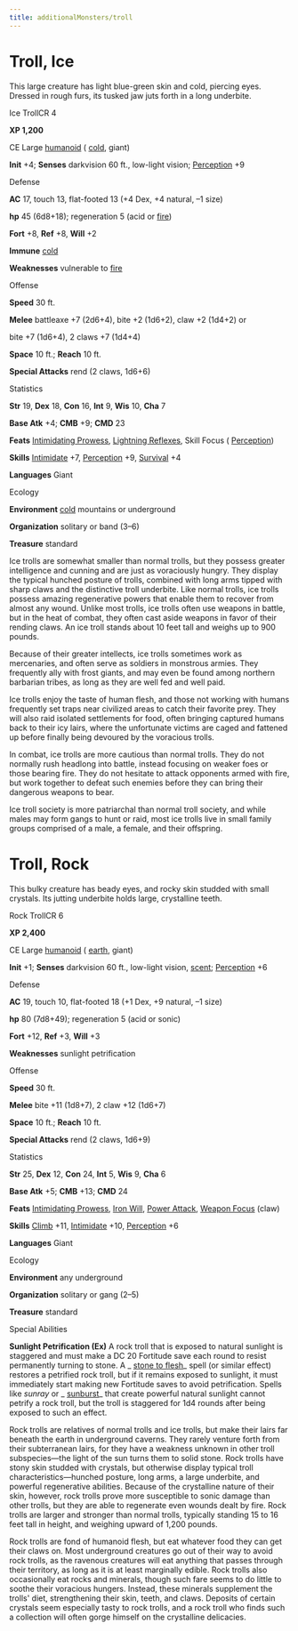```yaml
---
title: additionalMonsters/troll
---
```

# Troll, Ice

This large creature has light blue-green skin and cold, piercing eyes. Dressed in rough furs, its tusked jaw juts forth in a long underbite.

Ice TrollCR 4

**XP 1,200**

CE Large [humanoid](monsters/creatureTypes#_humanoid) ( [cold](monsters/creatureTypes#_cold-subtype), giant)

**Init** +4; **Senses** darkvision 60 ft., low-light vision; [Perception](additionalMonsters/../skills/perception#_perception) +9

Defense

**AC** 17, touch 13, flat-footed 13 (+4 Dex, +4 natural, –1 size)

**hp** 45 (6d8+18); regeneration 5 (acid or [fire](monsters/creatureTypes#_fire-subtype))

**Fort** +8, **Ref** +8, **Will** +2

**Immune** [cold](monsters/creatureTypes#_cold-subtype)

**Weaknesses** vulnerable to [fire](monsters/creatureTypes#_fire-subtype)

Offense

**Speed** 30 ft.

**Melee** battleaxe +7 (2d6+4), bite +2 (1d6+2), claw +2 (1d4+2) or

bite +7 (1d6+4), 2 claws +7 (1d4+4)

**Space** 10 ft.; **Reach** 10 ft.

**Special Attacks** rend (2 claws, 1d6+6)

Statistics

**Str** 19, **Dex** 18, **Con** 16, **Int** 9, **Wis** 10, **Cha** 7

**Base Atk** +4; **CMB** +9; **CMD** 23

**Feats** [Intimidating Prowess](additionalMonsters/../feats#_intimidating-prowess), [Lightning Reflexes](additionalMonsters/../feats#_lightning-reflexes), Skill Focus ( [Perception](additionalMonsters/../skills/perception#_perception))

**Skills** [Intimidate](additionalMonsters/../skills/intimidate#_intimidate) +7, [Perception](additionalMonsters/../skills/perception#_perception) +9, [Survival](additionalMonsters/../skills/survival#_survival) +4

**Languages** Giant

Ecology

**Environment** [cold](monsters/creatureTypes#_cold-subtype) mountains or underground

**Organization** solitary or band (3–6)

**Treasure** standard

Ice trolls are somewhat smaller than normal trolls, but they possess greater intelligence and cunning and are just as voraciously hungry. They display the typical hunched posture of trolls, combined with long arms tipped with sharp claws and the distinctive troll underbite. Like normal trolls, ice trolls possess amazing regenerative powers that enable them to recover from almost any wound. Unlike most trolls, ice trolls often use weapons in battle, but in the heat of combat, they often cast aside weapons in favor of their rending claws. An ice troll stands about 10 feet tall and weighs up to 900 pounds.

Because of their greater intellects, ice trolls sometimes work as mercenaries, and often serve as soldiers in monstrous armies. They frequently ally with frost giants, and may even be found among northern barbarian tribes, as long as they are well fed and well paid.

Ice trolls enjoy the taste of human flesh, and those not working with humans frequently set traps near civilized areas to catch their favorite prey. They will also raid isolated settlements for food, often bringing captured humans back to their icy lairs, where the unfortunate victims are caged and fattened up before finally being devoured by the voracious trolls.

In combat, ice trolls are more cautious than normal trolls. They do not normally rush headlong into battle, instead focusing on weaker foes or those bearing fire. They do not hesitate to attack opponents armed with fire, but work together to defeat such enemies before they can bring their dangerous weapons to bear.

Ice troll society is more patriarchal than normal troll society, and while males may form gangs to hunt or raid, most ice trolls live in small family groups comprised of a male, a female, and their offspring.

# Troll, Rock

This bulky creature has beady eyes, and rocky skin studded with small crystals. Its jutting underbite holds large, crystalline teeth.

Rock TrollCR 6

**XP 2,400**

CE Large [humanoid](monsters/creatureTypes#_humanoid) ( [earth](monsters/creatureTypes#_earth-subtype), giant)

**Init** +1; **Senses** darkvision 60 ft., low-light vision, [scent](monsters/universalMonsterRules#_scent); [Perception](additionalMonsters/../skills/perception#_perception) +6

Defense

**AC** 19, touch 10, flat-footed 18 (+1 Dex, +9 natural, –1 size)

**hp** 80 (7d8+49); regeneration 5 (acid or sonic)

**Fort** +12, **Ref** +3, **Will** +3

**Weaknesses** sunlight petrification

Offense

**Speed** 30 ft.

**Melee** bite +11 (1d8+7), 2 claw +12 (1d6+7)

**Space** 10 ft.; **Reach** 10 ft.

**Special Attacks** rend (2 claws, 1d6+9)

Statistics

**Str** 25, **Dex** 12, **Con** 24, **Int** 5, **Wis** 9, **Cha** 6

**Base Atk** +5; **CMB** +13; **CMD** 24

**Feats** [Intimidating Prowess](additionalMonsters/../feats#_intimidating-prowess), [Iron Will](additionalMonsters/../feats#_iron-will), [Power Attack](additionalMonsters/../feats#_power-attack), [Weapon Focus](additionalMonsters/../feats#_weapon-focus) (claw)

**Skills** [Climb](additionalMonsters/../skills/climb#_climb) +11, [Intimidate](additionalMonsters/../skills/intimidate#_intimidate) +10, [Perception](additionalMonsters/../skills/perception#_perception) +6

**Languages** Giant

Ecology

**Environment** any underground

**Organization** solitary or gang (2–5)

**Treasure** standard

Special Abilities

**Sunlight Petrification (Ex)** A rock troll that is exposed to natural sunlight is staggered and must make a DC 20 Fortitude save each round to resist permanently turning to stone. A _ [stone to flesh](additionalMonsters/../spells/stoneToFlesh#_stone-to-flesh)_ spell (or similar effect) restores a petrified rock troll, but if it remains exposed to sunlight, it must immediately start making new Fortitude saves to avoid petrification. Spells like _sunray_ or _ [sunburst](additionalMonsters/../spells/sunburst#_sunburst)_ that create powerful natural sunlight cannot petrify a rock troll, but the troll is staggered for 1d4 rounds after being exposed to such an effect.

Rock trolls are relatives of normal trolls and ice trolls, but make their lairs far beneath the earth in underground caverns. They rarely venture forth from their subterranean lairs, for they have a weakness unknown in other troll subspecies—the light of the sun turns them to solid stone. Rock trolls have stony skin studded with crystals, but otherwise display typical troll characteristics—hunched posture, long arms, a large underbite, and powerful regenerative abilities. Because of the crystalline nature of their skin, however, rock trolls prove more susceptible to sonic damage than other trolls, but they are able to regenerate even wounds dealt by fire. Rock trolls are larger and stronger than normal trolls, typically standing 15 to 16 feet tall in height, and weighing upward of 1,200 pounds.

Rock trolls are fond of humanoid flesh, but eat whatever food they can get their claws on. Most underground creatures go out of their way to avoid rock trolls, as the ravenous creatures will eat anything that passes through their territory, as long as it is at least marginally edible. Rock trolls also occasionally eat rocks and minerals, though such fare seems to do little to soothe their voracious hungers. Instead, these minerals supplement the trolls' diet, strengthening their skin, teeth, and claws. Deposits of certain crystals seem especially tasty to rock trolls, and a rock troll who finds such a collection will often gorge himself on the crystalline delicacies.

